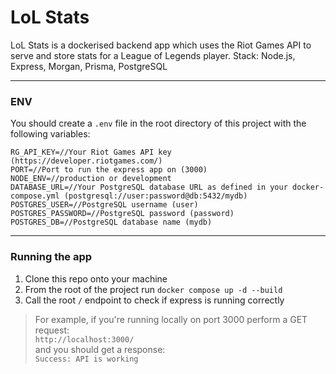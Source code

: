 # LoL Stats
LoL Stats is a dockerised backend app which uses the Riot Games API to serve and store stats for a League of Legends player.
Stack: Node.js, Express, Morgan, Prisma, PostgreSQL  

---

### ENV
You should create a `.env` file in the root directory of this project with the following variables:
```
RG_API_KEY=//Your Riot Games API key (https://developer.riotgames.com/)
PORT=//Port to run the express app on (3000)
NODE_ENV=//production or development
DATABASE_URL=//Your PostgreSQL database URL as defined in your docker-compose.yml (postgresql://user:password@db:5432/mydb)
POSTGRES_USER=//PostgreSQL username (user)
POSTGRES_PASSWORD=//PostgreSQL password (password)
POSTGRES_DB=//PostgreSQL database name (mydb)
```

---

### Running the app
1. Clone this repo onto your machine
2. From the root of the project run `docker compose up -d --build`
3. Call the root `/` endpoint to check if express is running correctly
> For example, if you're running locally on port 3000 perform a GET request:  
> `http://localhost:3000/`  
> and you should get a response:  
> `Success: API is working`  